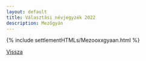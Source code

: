 ```yaml
---
layout: default
title: Választási névjegyzék 2022
description: Mezőgyán
---
```


{% include settlementHTMLs/Mezooxxgyaan.html %}

[Vissza](./)